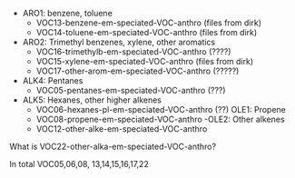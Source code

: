 - ARO1: benzene, toluene
  - VOC13-benzene-em-speciated-VOC-anthro (files from dirk)
  - VOC14-toluene-em-speciated-VOC-anthro (files from dirk)
- ARO2: Trimethyl benzenes, xylene, other aromatics 
  - VOC16-trimethylb-em-speciated-VOC-anthro (????) 
  - VOC15-xylene-em-speciated-VOC-anthro (files from dirk)
  - VOC17-other-arom-em-speciated-VOC-anthro (?????)
- ALK4: Pentanes
  - VOC05-pentanes-em-speciated-VOC-anthro (???)
- ALK5: Hexanes, other higher alkenes
    - VOC06-hexanes-pl-em-speciated-VOC-anthro (??)
OLE1: Propene
    - VOC08-propene-em-speciated-VOC-anthro
-OLE2: Other alkenes
    - VOC12-other-alke-em-speciated-VOC-anthro


What is VOC22-other-alka-em-speciated-VOC-anthro? 



In total VOC05,06,08, 13,14,15,16,17,22 